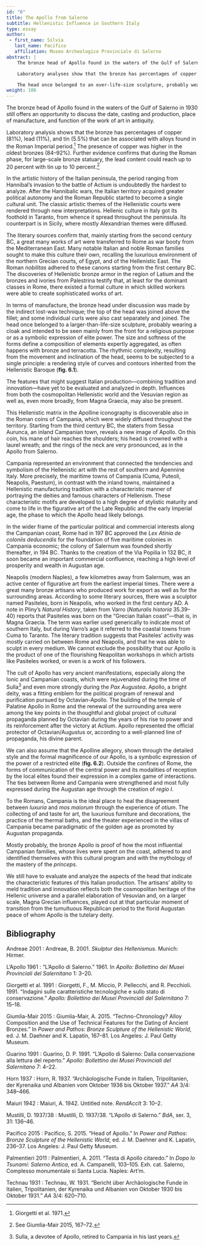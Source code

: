 ```yaml
---
id: "6"
title: The Apollo from Salerno
subtitle: Hellenistic Influence in Southern Italy
type: essay
author:
 - first_name: Silvia
   last_name: Pacifico
   affiliation: Museo Archeologico Provinciale di Salerno
abstract: |
    The bronze head of Apollo found in the waters of the Gulf of Salerno in 1930 still offers an opportunity to discuss the date, casting, and production, place of manufacture, and function of the work of art in antiquity.

    Laboratory analyses show that the bronze has percentages of copper (81%), lead (11%), and tin (5.5%) that can be associated with alloys found in the Roman Imperial period. The presence of copper seems to have been more elevated in the oldest bronzes (84–92%). Further evidence confirms that during the Roman phase, for large-scale bronze statuary, the lead content reached 20% while the tin, 10%. In terms of manufacturing, the head was made with the indirect lost-wax technique: the top of the head was joined above the fillet, as were individual curls.

    The head once belonged to an over-life-size sculpture, probably wearing a cloak and intended to be seen mainly from the front for a religious purpose or as a symbolic expression of elite power. The size and softness of forms define a composition of elements expertly aggregated as often in bronze and terracotta. The rhythmic complexity, resulting from the movement and inclination of the head, seems to be subjected to a single principle: a rendering style of curves and contours inherited from the Hellenistic Baroque. The features that might suggest Italian production (that was able to combine tradition and innovation) still have to be evaluated and analyzed more in depth. Influences from both the cosmopolitan Hellenistic world and the Vesuvian region as well as, even more extensively, from Magna Graecia, may also be present.
weight: 106
---
```


The bronze head of Apollo found in the waters of the Gulf of Salerno in 1930 still offers an opportunity to discuss the date, casting and production, place of manufacture, and function of the work of art in antiquity.

Laboratory analysis shows that the bronze has percentages of copper (81%), lead (11%), and tin (5.5%) that can be associated with alloys found in the Roman Imperial period.[^1] The presence of copper was higher in the oldest bronzes (84–92%). Further evidence confirms that during the Roman phase, for large-scale bronze statuary, the lead content could reach up to 20 percent with tin up to 10 percent.[^2]

In the artistic history of the Italian peninsula, the period ranging from Hannibal’s invasion to the battle of Actium is undoubtedly the hardest to analyze. After the Hannibalic wars, the Italian territory acquired greater political autonomy and the Roman Republic started to become a single cultural unit. The classic artistic themes of the Hellenistic courts were rendered through new interpretations. Hellenic culture in Italy got its foothold in Taranto, from whence it spread throughout the peninsula. Its counterpart is in Sicily, where mostly Alexandrian themes were diffused.

The literary sources confirm that, mainly starting from the second century BC, a great many works of art were transferred to Rome as war booty from the Mediterranean East. Many notable Italian and noble Roman families sought to make this culture their own, recalling the luxurious environment of the northern Grecian courts, of Egypt, and of the Hellenistic East. The Roman *nobilitas* adhered to these canons starting from the first century BC. The discoveries of Hellenistic bronze armor in the region of Latium and the bronzes and ivories from Palestrina testify that, at least for the dominant classes in Rome, there existed a formal culture in which skilled workers were able to create sophisticated works of art.

In terms of manufacture, the bronze head under discussion was made by the indirect lost-wax technique; the top of the head was joined above the fillet; and some individual curls were also cast separately and joined. The head once belonged to a larger-than-life-size sculpture, probably wearing a cloak and intended to be seen mainly from the front for a religious purpose or as a symbolic expression of elite power. The size and softness of the forms define a composition of elements expertly aggregated, as often happens with bronze and terracotta. The rhythmic complexity, resulting from the movement and inclination of the head, seems to be subjected to a single principle: a rendering style of curves and contours inherited from the Hellenistic Baroque (**fig. 6.1**).

The features that might suggest Italian production—combining tradition and innovation—have yet to be evaluated and analyzed in depth. Influences from both the cosmopolitan Hellenistic world and the Vesuvian region as well as, even more broadly, from Magna Graecia, may also be present.

This Hellenistic matrix in the Apolline iconography is discoverable also in the Roman coins of Campania, which were widely diffused throughout the territory. Starting from the third century BC, the staters from Sessa Aurunca, an inland Campanian town, reveals a new image of Apollo. On this coin, his mane of hair reaches the shoulders; his head is crowned with a laurel wreath; and the rings of the neck are very pronounced, as in the Apollo from Salerno.

Campania represented an environment that connected the tendencies and symbolism of the Hellenistic art with the rest of southern and Apennine Italy. More precisely, the maritime towns of Campania (Cuma, Puteoli, Neapolis, Paestum), in contrast with the inland towns, maintained a Hellenistic manufacturing tradition with a characteristic manner of portraying the deities and famous characters of Hellenism. These characteristic motifs are developed to a high degree of stylistic maturity and come to life in the figurative art of the Late Republic and the early Imperial age, the phase to which the Apollo head likely belongs.

In the wider frame of the particular political and commercial interests along the Campanian coast, Rome had in 197 BC approved the *Lex Atinia de coloniis deducendis* for the foundation of five maritime colonies in Campania economic; the colony of Salernum was founded shortly thereafter, in 194 BC. Thanks to the creation of the Via Popilia in 132 BC, it soon became an important commercial confluence, reaching a high level of prosperity and wealth in Augustan age.

Neapolis (modern Naples), a few kilometres away from Salernum, was an active center of figurative art from the earliest imperial times. There were a great many bronze artisans who produced work for export as well as for the surrounding areas. According to some literary sources, there was a sculptor named Pasiteles, born in Neapolis, who worked in the first century AD. A note in Pliny’s *Natural History*, taken from Varro (*Naturalis historia* 35.39–40) reports that Pasiteles was born on the “Grecian Italian coast”—that is, in Magna Graecia. The term was earlier used generically to indicate most of southern Italy, but during Varro’s age it referred to the coastal towns from Cuma to Taranto. The literary tradition suggests that Pasiteles’ activity was mostly carried on between Rome and Neapolis, and that he was able to sculpt in every medium. We cannot exclude the possibility that our Apollo is the product of one of the flourishing Neapolitan workshops in which artists like Pasiteles worked, or even is a work of his followers.

The cult of Apollo has very ancient manifestations, especially along the Ionic and Campanian coasts, which were rejuvenated during the time of Sulla[^3] and even more strongly during the *Pax Augustea*. Apollo, a bright deity, was a fitting emblem for the political program of renewal and purification pursued by Octavian-Apollo. The building of the temple of Palatine Apollo in Rome and the renewal of the surrounding area were among the key points in the thoughtful and global project of cultural propaganda planned by Octavian during the years of his rise to power and its reinforcement after the victory at Actium. Apollo represented the official protector of Octavian/Augustus or, according to a well-planned line of propaganda, his divine parent.

We can also assume that the Apolline allegory, shown through the detailed style and the formal magnificence of our Apollo, is a symbolic expression of the power of a restricted elite (**fig. 6.2**). Outside the confines of Rome, the forms of communication of the central power and its modalities of reception by the local elites found their expression in a complex game of interactions. The ties between Rome and Campania were strengthened and most fully expressed during the Augustan age through the creation of *regio I*.

To the Romans, Campania is the ideal place to heal the disagreement between *luxuria* and *mos maiorum* through the experience of *otium*. The collecting of and taste for art, the luxurious furniture and decorations, the practice of the thermal baths, and the theater experienced in the villas of Campania became paradigmatic of the golden age as promoted by Augustan propaganda.

Mostly probably, the bronze Apollo is proof of how the most influential Campanian families, whose lives were spent on the coast, adhered to and identified themselves with this cultural program and with the mythology of the mastery of the *princeps*.

We still have to evaluate and analyze the aspects of the head that indicate the characteristic features of this Italian production. The artisans’ ability to meld tradition and innovation reflects both the cosmopolitan heritage of the Hellenic universe and a parallel elaboration of Vesuvian and, on a larger scale, Magna Grecian influences, played out at that particular moment of transition from the tumultuous Republican period to the florid Augustan peace of whom Apollo is the tutelary deity.

## Bibliography

Andreae 2001
: Andreae, B. 2001. *Skulptur des Hellenismus*. Munich: Hirmer.

L’Apollo 1961
: “L’Apollo di Salerno.” 1961. In *Apollo: Bollettino dei Musei Provinciali del Salernitano* 1: 3–20.

Giorgetti et al. 1991
: Giorgetti, F., M. Miccio, P. Pellecchi, and R. Pecchioli. 1991. “Indagini sulle caratteristiche tecnologiche e sullo stato di conservazione.” *Apollo: Bollettino dei Musei Provinciali del Salernitano* 7: 15–18.

Giumlia-Mair 2015
: Giumlia-Mair, A. 2015. “Techno-Chronology? Alloy Composition and the Use of Technical Features for the Dating of Ancient Bronzes.” In *Power and Pathos: Bronze Sculpture of the Hellenistic World*, ed. J. M. Daehner and K. Lapatin, 167–81. Los Angeles: J. Paul Getty Museum.

Guarino 1991
: Guarino, D. P. 1991. “L’Apollo di Salerno: Dalla conservazione alla lettura del reperto.” *Apollo: Bollettino dei Musei Provinciali del Salernitano* 7: 4–22.

Horn 1937
: Horn, R. 1937. “Archäologische Funde in Italien, Tripolitanien, der Kyrenaika und Albanien vom Oktober 1936 bis Oktober 1937.” *AA* 3/4: 348­–466.

Maiuri 1942
: Maiuri, A. 1942. Untitled note. *RendAccIt* 3: 10–2.

Mustilli, D. 1937/38
: Mustilli, D. 1937/38. “L’Apollo di Salerno.” *BdA*, ser. 3, 31: 136–46.

Pacifico 2015
: Pacifico, S. 2015. “Head of Apollo.” In *Power and Pathos: Bronze Sculpture of the Hellenistic World*, ed. J. M. Daehner and K. Lapatin, 236–37. Los Angeles: J. Paul Getty Museum.

Palmentieri 2011
: Palmentieri, A. 2011. “Testa di Apollo citaredo.” In *Dopo lo Tsunami: Salerno Antica*, ed. A. Campanelli, 103–105. Exh. cat. Salerno, Complesso monumentale si Santa Lucia. Naples: Art’m.

Technau 1931
: Technau, W. 1931. “Bericht über Archäologische Funde in Italien, Tripolitanien, der Kyrenaika und Albanien von Oktober 1930 bis Oktober 1931.” *AA* 3/4: 620–710.

[^1]: Giorgetti et al. 1971.

[^2]: See Giumlia-Mair 2015, 167–72.

[^3]: Sulla, a devotee of Apollo, retired to Campania in his last years.
